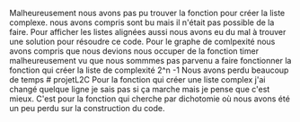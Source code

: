 Malheureusement nous avons pas pu trouver la fonction pour créer la liste complexe. nous avons compris sont bu mais il n'était pas possible de la faire. 
Pour afficher les listes alignées aussi nous avons eu du mal à trouver une solution pour résoudre ce code.
Pour le graphe de comlpexité nous avons compris que nous devions nous occuper de la fonction timer malheureusement vu que nous sommmes pas parvenu a faire fonctionner la fonction qui créer la liste de complexité 2^n -1
Nous avons perdu beaucoup de temps # projetL2C
Pour la fonction qui créer une liste complex j'ai changé quelque ligne je sais pas si ça marche mais je pense que c'est mieux. 
C'est pour la fonction qui cherche par dichotomie où nous avons été un peu perdu sur la construction du code. 
